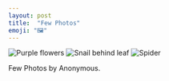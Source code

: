 ```yaml
---
layout: post
title:  "Few Photos"
emoji: "🖼️"
---
```


![Purple flowers]({{site.home}}/assets/img/flowers.jpg)
![Snail behind leaf]({{site.home}}/assets/img/snail.jpg)
![Spider]({{site.home}}/assets/img/spider.jpg)

Few Photos by Anonymous.